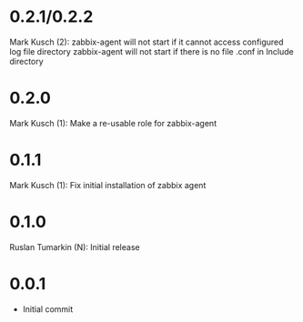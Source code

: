 # 0.2.1/0.2.2

Mark Kusch (2):
      zabbix-agent will not start if it cannot access configured log file directory
      zabbix-agent will not start if there is no file .conf in Include directory

# 0.2.0

Mark Kusch (1):
      Make a re-usable role for zabbix-agent

# 0.1.1

Mark Kusch (1):
      Fix initial installation of zabbix agent

# 0.1.0

Ruslan Tumarkin (N):
      Initial release

# 0.0.1

* Initial commit


<!-- vim: set nofen ts=4 sw=4 et: -->
